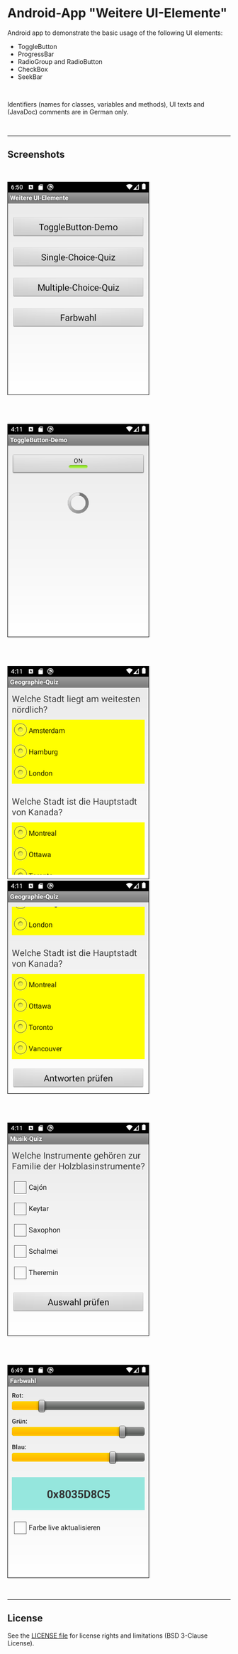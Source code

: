 # Android-App "Weitere UI-Elemente" #

Android app to demonstrate the basic usage of the following UI elements:
* ToggleButton 
* ProgressBar
* RadioGroup and RadioButton
* CheckBox
* SeekBar

<br>

Identifiers (names for classes, variables and methods), UI texts and (JavaDoc) comments are in German only.

<br>

----
## Screenshots ##

<br>

![Screenshot 1](screenshot_1.png)  

<br><br>

![Screenshot 2](screenshot_2.png)

<br><br>

![Screenshot 3](screenshot_3.png)  ![Screenshot 4](screenshot_4.png)

<br><br>

![Screenshot 5](screenshot_5.png)

<br><br>

![Screenshot 6](screenshot_6.png)

<br>

----
## License ##

See the [LICENSE file](LICENSE.md) for license rights and limitations (BSD 3-Clause License).
